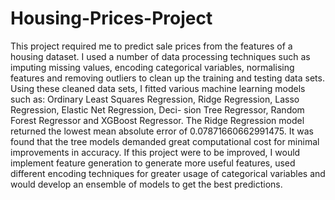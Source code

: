 # Housing-Prices-Project
This project required me to predict sale prices from the features of a housing dataset. I used a number of data processing techniques such as imputing missing values, encoding categorical variables, normalising features and removing outliers to clean up the training and testing data sets. Using these cleaned data sets, I fitted various machine learning models such as: Ordinary Least Squares Regression, Ridge Regression, Lasso Regression, Elastic Net Regression, Deci- sion Tree Regressor, Random Forest Regressor and XGBoost Regressor. The Ridge Regression model returned the lowest mean absolute error of 0.07871660662991475. It was found that the tree models demanded great computational cost for minimal improvements in accuracy. If this project were to be improved, I would implement feature generation to generate more useful features, used different encoding techniques for greater usage of categorical variables and would develop an ensemble of models to get the best predictions.

